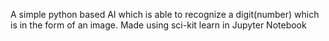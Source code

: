 A simple python based AI which is able to recognize a digit(number) which is in the form of an image.
Made using sci-kit learn in Jupyter Notebook

